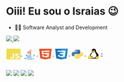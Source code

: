 # Oiii! Eu sou o Israias 😉

- 👨‍💻 Software Analyst and Development

<div>
  <a href="https://github.com/israias23/Israias">
  <img height="180em" src="https://github-readme-stats.vercel.app/api?username=israias23&show_icons=true&theme=dracula&include_all_commits=true&count_private=true"/>
  <img height="180em" src="https://github-readme-stats.vercel.app/api/top-langs/?username=israias23&layout=compact&langs_count=7&theme=dracula"/>
</div>
<div style="display: inline_block"><br>
  <img align="center" alt="israias23-Js" height="30" width="40" src="https://raw.githubusercontent.com/devicons/devicon/master/icons/javascript/javascript-plain.svg">
  <img align="center" alt="israias23-Java" height="30" width="40" src="https://raw.githubusercontent.com/devicons/devicon/master/icons/java/java-original.svg">
  <img align="center" alt="israias23-HTML" height="30" width="40" src="https://raw.githubusercontent.com/devicons/devicon/master/icons/html5/html5-original.svg">
  <img align="center" alt="israias23-CSS" height="30" width="40" src="https://raw.githubusercontent.com/devicons/devicon/master/icons/css3/css3-original.svg">
  <img align="center" alt="israias23-Python" height="30" width="40" src="https://raw.githubusercontent.com/devicons/devicon/master/icons/python/python-original.svg">
  <img align="center" alt="israias23-Linux" height="30" width="40" src="https://raw.githubusercontent.com/devicons/devicon/master/icons/linux/linux-original.svg">-
</div>
  
  ##

<div> 
  <a href="https://www.youtube.com/channel/UCB3hYE2NazvENY1sSSmng0w" target="_blank"><img src="https://img.shields.io/badge/YouTube-FF0000?style=for-the-badge&logo=youtube&logoColor=white" target="_blank"></a>
  <a href="https://www.instagram.com/_israias/" target="_blank"><img src="https://img.shields.io/badge/-Instagram-%23E4405F?style=for-the-badge&logo=instagram&logoColor=white" target="_blank"></a>
  <a href = "mailto:israias.marques@gmail.com"><img src="https://img.shields.io/badge/-Gmail-%23333?style=for-the-badge&logo=gmail&logoColor=white" target="_blank"></a>
  <a href="https://www.linkedin.com/in/israias/" target="_blank"><img src="https://img.shields.io/badge/-LinkedIn-%230077B5?style=for-the-badge&logo=linkedin&logoColor=white" target="_blank"></a> 
</div>
